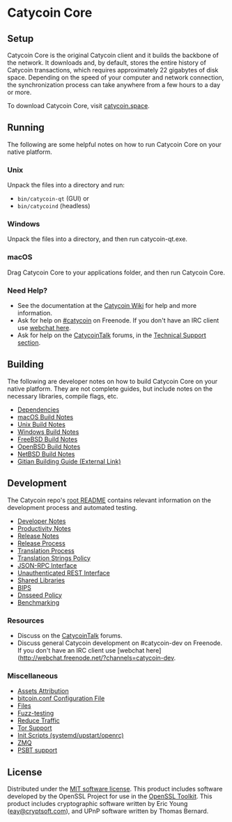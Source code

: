 Catycoin Core
=============

Setup
---------------------
Catycoin Core is the original Catycoin client and it builds the backbone of the network. It downloads and, by default, stores the entire history of Catycoin transactions, which requires approximately 22 gigabytes of disk space. Depending on the speed of your computer and network connection, the synchronization process can take anywhere from a few hours to a day or more.

To download Catycoin Core, visit [catycoin.space](https://catycoin.space/).

Running
---------------------
The following are some helpful notes on how to run Catycoin Core on your native platform.

### Unix

Unpack the files into a directory and run:

- `bin/catycoin-qt` (GUI) or
- `bin/catycoind` (headless)

### Windows

Unpack the files into a directory, and then run catycoin-qt.exe.

### macOS

Drag Catycoin Core to your applications folder, and then run Catycoin Core.

### Need Help?

* See the documentation at the [Catycoin Wiki](https://catycoin.info/)
for help and more information.
* Ask for help on [#catycoin](http://webchat.freenode.net?channels=catycoin) on Freenode. If you don't have an IRC client use [webchat here](http://webchat.freenode.net?channels=catycoin).
* Ask for help on the [CatycoinTalk](https://catycointalk.io/) forums, in the [Technical Support section](https://catycointalk.io/c/technical-support).

Building
---------------------
The following are developer notes on how to build Catycoin Core on your native platform. They are not complete guides, but include notes on the necessary libraries, compile flags, etc.

- [Dependencies](dependencies.md)
- [macOS Build Notes](build-osx.md)
- [Unix Build Notes](build-unix.md)
- [Windows Build Notes](build-windows.md)
- [FreeBSD Build Notes](build-freebsd.md)
- [OpenBSD Build Notes](build-openbsd.md)
- [NetBSD Build Notes](build-netbsd.md)
- [Gitian Building Guide (External Link)](https://github.com/bitcoin-core/docs/blob/master/gitian-building.md)

Development
---------------------
The Catycoin repo's [root README](/README.md) contains relevant information on the development process and automated testing.

- [Developer Notes](developer-notes.md)
- [Productivity Notes](productivity.md)
- [Release Notes](release-notes.md)
- [Release Process](release-process.md)
- [Translation Process](translation_process.md)
- [Translation Strings Policy](translation_strings_policy.md)
- [JSON-RPC Interface](JSON-RPC-interface.md)
- [Unauthenticated REST Interface](REST-interface.md)
- [Shared Libraries](shared-libraries.md)
- [BIPS](bips.md)
- [Dnsseed Policy](dnsseed-policy.md)
- [Benchmarking](benchmarking.md)

### Resources
* Discuss on the [CatycoinTalk](https://catycointalk.io/) forums.
* Discuss general Catycoin development on #catycoin-dev on Freenode. If you don't have an IRC client use [webchat here](http://webchat.freenode.net/?channels=catycoin-dev.

### Miscellaneous
- [Assets Attribution](assets-attribution.md)
- [bitcoin.conf Configuration File](bitcoin-conf.md)
- [Files](files.md)
- [Fuzz-testing](fuzzing.md)
- [Reduce Traffic](reduce-traffic.md)
- [Tor Support](tor.md)
- [Init Scripts (systemd/upstart/openrc)](init.md)
- [ZMQ](zmq.md)
- [PSBT support](psbt.md)

License
---------------------
Distributed under the [MIT software license](/COPYING).
This product includes software developed by the OpenSSL Project for use in the [OpenSSL Toolkit](https://www.openssl.org/). This product includes
cryptographic software written by Eric Young ([eay@cryptsoft.com](mailto:eay@cryptsoft.com)), and UPnP software written by Thomas Bernard.

